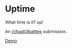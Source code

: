 # Uptime

What time is it? up!

An [/r/badUIbattles](https://www.reddit.com/r/badUIbattles/) submission.

[Demo](https://izeau.github.io/uptime/)
